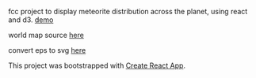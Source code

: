 fcc project to display meteorite distribution across the planet, using react and d3. [demo](https://nikrb.github.io/fcc-meteorites)

world map source [here](https://freevectormaps.com/world-maps)

convert eps to svg [here](http://image.online-convert.com/convert-to-svg)

This project was bootstrapped with [Create React App](https://github.com/facebookincubator/create-react-app).

